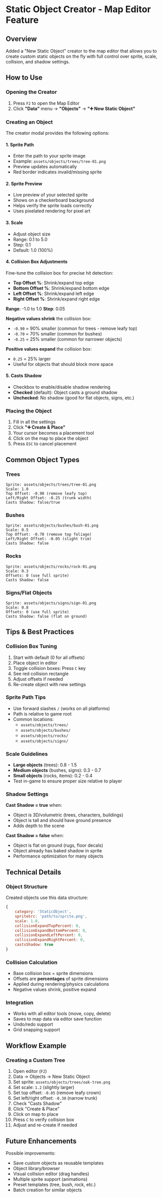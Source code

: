 # Static Object Creator - Map Editor Feature

## Overview
Added a "New Static Object" creator to the map editor that allows you to create custom static objects on the fly with full control over sprite, scale, collision, and shadow settings.

## How to Use

### Opening the Creator

1. Press `F2` to open the Map Editor
2. Click **"Data"** menu → **"Objects"** → **"➕ New Static Object"**

### Creating an Object

The creator modal provides the following options:

#### 1. **Sprite Path**
- Enter the path to your sprite image
- Example: `assets/objects/trees/tree-01.png`
- Preview updates automatically
- Red border indicates invalid/missing sprite

#### 2. **Sprite Preview**
- Live preview of your selected sprite
- Shows on a checkerboard background
- Helps verify the sprite loads correctly
- Uses pixelated rendering for pixel art

#### 3. **Scale**
- Adjust object size
- Range: 0.1 to 5.0
- Step: 0.1
- Default: 1.0 (100%)

#### 4. **Collision Box Adjustments**
Fine-tune the collision box for precise hit detection:

- **Top Offset %**: Shrink/expand top edge
- **Bottom Offset %**: Shrink/expand bottom edge  
- **Left Offset %**: Shrink/expand left edge
- **Right Offset %**: Shrink/expand right edge

**Range**: -1.0 to 1.0
**Step**: 0.05

**Negative values shrink** the collision box:
- `-0.90` = 90% smaller (common for trees - remove leafy top)
- `-0.70` = 70% smaller (common for bushes)
- `-0.25` = 25% smaller (common for narrower objects)

**Positive values expand** the collision box:
- `0.25` = 25% larger
- Useful for objects that should block more space

#### 5. **Casts Shadow**
- Checkbox to enable/disable shadow rendering
- **Checked** (default): Object casts a ground shadow
- **Unchecked**: No shadow (good for flat objects, signs, etc.)

### Placing the Object

1. Fill in all the settings
2. Click **"➕ Create & Place"**
3. Your cursor becomes a placement tool
4. Click on the map to place the object
5. Press `ESC` to cancel placement

## Common Object Types

### Trees
```
Sprite: assets/objects/trees/tree-01.png
Scale: 1.0
Top Offset: -0.90 (remove leafy top)
Left/Right Offset: -0.25 (trunk width)
Casts Shadow: false/true
```

### Bushes
```
Sprite: assets/objects/bushes/bush-01.png
Scale: 0.5
Top Offset: -0.70 (remove top foliage)
Left/Right Offset: -0.05 (slight trim)
Casts Shadow: false
```

### Rocks
```
Sprite: assets/objects/rocks/rock-01.png
Scale: 0.3
Offsets: 0 (use full sprite)
Casts Shadow: false
```

### Signs/Flat Objects
```
Sprite: assets/objects/signs/sign-01.png
Scale: 0.8
Offsets: 0 (use full sprite)
Casts Shadow: false (flat on ground)
```

## Tips & Best Practices

### Collision Box Tuning
1. Start with default (0 for all offsets)
2. Place object in editor
3. Toggle collision boxes: Press `C` key
4. See red collision rectangle
5. Adjust offsets if needed
6. Re-create object with new settings

### Sprite Path Tips
- Use forward slashes `/` (works on all platforms)
- Path is relative to game root
- Common locations:
  - `assets/objects/trees/`
  - `assets/objects/bushes/`
  - `assets/objects/rocks/`
  - `assets/objects/signs/`

### Scale Guidelines
- **Large objects** (trees): 0.8 - 1.5
- **Medium objects** (bushes, signs): 0.3 - 0.7
- **Small objects** (rocks, items): 0.2 - 0.4
- Test in-game to ensure proper size relative to player

### Shadow Settings
**Cast Shadow = true** when:
- Object is 3D/volumetric (trees, characters, buildings)
- Object is tall and should have ground presence
- Adds depth to the scene

**Cast Shadow = false** when:
- Object is flat on ground (rugs, floor decals)
- Object already has baked shadow in sprite
- Performance optimization for many objects

## Technical Details

### Object Structure
Created objects use this data structure:
```javascript
{
    category: 'StaticObject',
    spriteSrc: 'path/to/sprite.png',
    scale: 1.0,
    collisionExpandTopPercent: 0,
    collisionExpandBottomPercent: 0,
    collisionExpandLeftPercent: 0,
    collisionExpandRightPercent: 0,
    castsShadow: true
}
```

### Collision Calculation
- Base collision box = sprite dimensions
- Offsets are **percentages** of sprite dimensions
- Applied during rendering/physics calculations
- Negative values shrink, positive expand

### Integration
- Works with all editor tools (move, copy, delete)
- Saves to map data via editor save function
- Undo/redo support
- Grid snapping support

## Workflow Example

### Creating a Custom Tree
1. Open editor (`F2`)
2. Data → Objects → New Static Object
3. Set sprite: `assets/objects/trees/oak-tree.png`
4. Set scale: `1.2` (slightly larger)
5. Set top offset: `-0.85` (remove leafy crown)
6. Set left/right offset: `-0.30` (narrow trunk)
7. Check "Casts Shadow"
8. Click "Create & Place"
9. Click on map to place
10. Press `C` to verify collision box
11. Adjust and re-create if needed

## Future Enhancements
Possible improvements:
- Save custom objects as reusable templates
- Object library/browser
- Visual collision editor (drag handles)
- Multiple sprite support (animations)
- Preset templates (tree, bush, rock, etc.)
- Batch creation for similar objects
